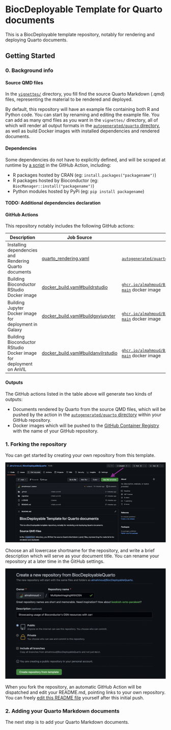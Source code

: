# BiocDeployable Template for Quarto documents

This is a BiocDeployable template repository, notably for rendering and deploying Quarto documents.

## Getting Started

### 0. Background info

#### Source QMD files

In the [`vignettes/`](./vignettes) directory, you fill find the source Quarto Markdown (.qmd) files,
representing the material to be rendered and deployed.

By default, this repository will have an example file containing both R and Python code.
You can start by renaming and editing the example file.
You can add as many qmd files as you want in the `vignettes/` directory, all of which will render all
output formats in the [`autogenerated/quarto` directory](./autogenerated/quarto), as well as build
Docker images with installed dependencies and rendered documents.

#### Dependencies

Some dependencies do not have to explicitly defined, and will be scraped at runtime by [a script](.github/scripts/install_missing.sh)
in the GitHub Action, including:
  - R packages hosted by CRAN (eg: `install.packages("packagename")`)
  - R packages hosted by Bioconductor (eg: `BiocManager::install("packagename")`)
  - Python modules hosted by PyPi (eg: `pip install packagename`)

#### TODO: Additional dependencies declaration

#### GitHub Actions 

This repository notably includes the following GitHub actions:

| Description                                                        | Job Source                                                                       | Outputs                                                                    | Trigger             |
|--------------------------------------------------------------------|----------------------------------------------------------------------------------|----------------------------------------------------------------------------|---------------------|
| Installing dependencies and Rendering Quarto documents             | [quarto_rendering.yaml](./.github/workflows/quarto_rendering.yaml#L6)               | [`autogenerated/quarto` directory](./autogenerated/quarto)                 | Every pushed commit |
| Building Bioconductor RStudio Docker image                         | [docker_build.yaml#buildrstudio](./.github/workflows/quarto_rendering.yaml#L44)       | [`ghcr.io/almahmoud/BiocDeployableQuarto:biocrstudio-main`](https://ghcr.io/almahmoud/BiocDeployableQuarto:biocrstudio-main) docker image | Every pushed commit |
| Building Jupyter Docker image for deployment in Galaxy             | [docker_build.yaml#buildgxyjupyter](./.github/workflows/quarto_rendering.yaml#L74)   | [`ghcr.io/almahmoud/BiocDeployableQuarto:gxyjupyter-main`](https://ghcr.io/almahmoud/BiocDeployableQuarto:gxyjupyter-main) docker image | Every pushed commit |
| Building Bioconductor RStudio Docker image for deployment on AnVIL | [docker_build.yaml#buildanvilrstudio](./.github/workflows/quarto_rendering.yaml#L104) | [`ghcr.io/almahmoud/BiocDeployableQuarto:biocanvil-main`](https://ghcr.io/almahmoud/BiocDeployableQuarto:biocanvil-main) docker image  | Every pushed commit |


#### Outputs

The GitHub actions listed in the table above will generate two kinds of outputs:
  - Documents rendered by Quarto from the source QMD files, which will be pushed by the action in the [`autogenerated/quarto` directory](./autogenerated/quarto) within your GitHub repository.
  - Docker images which will be pushed to the [GitHub Container Registry](https://docs.github.com/en/packages/working-with-a-github-packages-registry/working-with-the-container-registry) with the name of your GitHub repository.

### 1. Forking the repository

You can get started by creating your own repository from this template.

![use-template-button](getting-started-1.png)

Choose an all lowercase shortname for the repository, and write a brief description
which will serve as your document title. You can rename your repository at a later time in the GitHub settings.

![choose-names](getting-started-2.png)

When you fork the repository, an automatic GitHub Action will be dispatched and edit your 
README.md, pointing links to your own repository. You can freely [edit this README file](./README.md) yourself after this initial push.

### 2. Adding your Quarto Markdown documents

The next step is to add your Quarto Markdown documents.